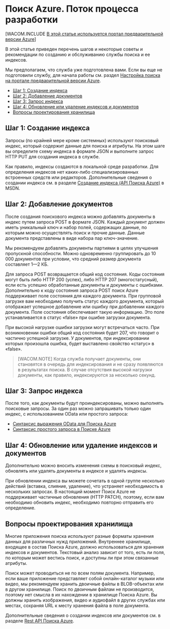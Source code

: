 <properties title="Search Service: workflow for developers" pageTitle="Search Service: workflow for developers" description="Search Service: workflow for developers" metaKeywords="" services="" solutions="" documentationCenter="" authors="heidist" videoId="" scriptId="" />

# Поиск Azure. Поток процесса разработки

[WACOM.INCLUDE [В этой статье используется портал предварительной версии Azure](../includes/preview-portal-note.md)]

В этой статье приведен перечень шагов и некоторые советы и рекомендации по созданию и обслуживанию службы поиска и ее индексов.

Мы предполагаем, что служба уже подготовлена вами. Если вы еще не подготовили службу, для начала работы см. раздел [Настройка поиска на портале предварительной версии Azure][Настройка поиска на портале предварительной версии Azure].

-   [Шаг 1: Создание индекса][Шаг 1: Создание индекса]
-   [Шаг 2: Добавление документов][Шаг 2: Добавление документов]
-   [Шаг 3: Запрос индекса][Шаг 3: Запрос индекса]
-   [Шаг 4: Обновление или удаление индексов и документов][Шаг 4: Обновление или удаление индексов и документов]
-   [Вопросы проектирования хранилища][Вопросы проектирования хранилища]

## Шаг 1: Создание индекса

Запросы (по крайней мере кроме системных) используют поисковый индекс, который содержит данные для поиска и атрибуты. На этом шаге вы определите схему индекса в формате JSON и выполните запрос HTTP PUT для создания индекса в службе.

Как правило, индексы создаются в локальной среде разработки. Для определения индексов нет каких-либо специализированных встроенных средств или редакторов. Дополнительные сведения о создании индекса см. в разделе [Создание индекса (API Поиска Azure)][Создание индекса (API Поиска Azure)] в MSDN.

## Шаг 2: Добавление документов

После создания поискового индекса можно добавлять документы в индекс путем запроса POST в формате JSON. Каждый документ должен иметь уникальный ключ и набор полей, содержащих данные, по которым можно осуществлять поиск и прочие данные. Данные документа представлены в виде набора пар ключ-значение.

Мы рекомендуем добавлять документы партиями в целях улучшения пропускной способности. Можно одновременно группировать до 10 000 документов при условии, что средний размер документа составляет 1—2 КБ.

Для запроса POST возвращается общий код состояния. Коды состояния могут быть либо HTTP 200 (успех), либо HTTP 207 (многостатусный), если есть успешно обработанные документы и документы с ошибками. Дополнительно к коду состояния запроса POST поиск Azure поддерживает поле состояния для каждого документа. При групповой загрузке вам необходимо получить статус каждого документа, который отображает успешное добавление или ошибку при добавлении каждого документа. Поле состояния обеспечивает такую информацию. Это поле устанавливается в статус «false» при ошибке загрузки документа.

При высокой нагрузке ошибки загрузки могут встречаться часто. При возникновении ошибки общий код состояния будет 207, что говорит о частично успешной загрузке. У документов, при индексировании которых произошла ошибка, будет выставлено свойство «статус» в «false».

> [WACOM.NOTE] Когда служба получает документы, они становятся в очередь для индексирования и не сразу появляются в результатах поиска. В случае отсутствия высокой нагрузки документы, как правило, индексируются за несколько секунд.

## Шаг 3: Запрос индекса

После того, как документы будут проиндексированы, можно выполнять поисковые запросы. За один раз можно запрашивать только один индекс, с использованием OData или простого запроса:

-   [Синтаксис выражения OData для Поиска Azure][Синтаксис выражения OData для Поиска Azure]
-   [Синтаксис простого запроса в Поиске Azure][Синтаксис простого запроса в Поиске Azure]

## Шаг 4: Обновление или удаление индексов и документов

Дополнительно можно вносить изменения схемы в поисковый индекс, обновлять или удалять документы в индексе и удалять индексы.

При обновлении индекса вы можете сочетать в одной группе несколько действий (вставка, слияние, удаление), что устраняет необходимость в нескольких запросах. В настоящий момент Поиск Azure не поддерживает частичные обновления (HTTP PATCH), поэтому, если вам необходимо обновить индекс, необходимо повторно отправить его определение.

## Вопросы проектирования хранилища

Многие приложения поиска используют разные форматы хранения данных для различных нужд приложений. Внутреннее хранилище, входящее в состав Поиска Azure, должно использоваться для хранения индексов и документов. Текстовый анализ зависит от того, есть ли поля, по которым может вестись поиск, и доступны ли при этом связанные атрибуты.

Поиск может проводиться не по всем полям документа. Например, если ваше приложение представляет собой онлайн-каталог музыки или видео, мы рекомендуем хранить двоичные файлы в BLOB-объектах или в другом хранилище. Поиск по двоичным файлам не производится, поэтому нет смысла в их нахождении в хранилище Поиска Azure. Вы должны хранить изображения, видео и аудиофайл в других службах или местах, сохраняя URL к месту хранения файла в поле документа.

Дополнительные сведения о создании индексов или документов см. в разделе [Rest API Поиска Azure][Rest API Поиска Azure].

<!--Anchors-->  
<!--Link references-->
<!--Image references-->

  [Настройка поиска на портале предварительной версии Azure]: ../search-configure/
  [Шаг 1: Создание индекса]: #sub-1
  [Шаг 2: Добавление документов]: #sub-2
  [Шаг 3: Запрос индекса]: #sub-3
  [Шаг 4: Обновление или удаление индексов и документов]: #sub-4
  [Вопросы проектирования хранилища]: #sub-5
  [Создание индекса (API Поиска Azure)]: http://msdn.microsoft.com/ru-ru/library/dn798941.aspx
  [Синтаксис выражения OData для Поиска Azure]: http://msdn.microsoft.com/ru-ru/library/dn798921.aspx
  [Синтаксис простого запроса в Поиске Azure]: http://msdn.microsoft.com/ru-ru/library/dn798920.aspx
  [Rest API Поиска Azure]: http://msdn.microsoft.com/ru-ru/library/dn798935.aspx
